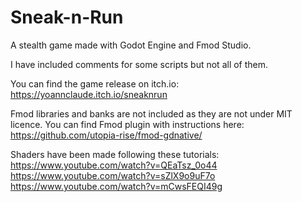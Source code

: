 # Sneak-n-Run
A stealth game made with Godot Engine and Fmod Studio.

I have included comments for some scripts but not all of them.

You can find the game release on itch.io:
https://yoannclaude.itch.io/sneaknrun

Fmod libraries and banks are not included as they are not under MIT licence.
You can find Fmod plugin with instructions here:
https://github.com/utopia-rise/fmod-gdnative/

Shaders have been made following these tutorials:
https://www.youtube.com/watch?v=QEaTsz_0o44
https://www.youtube.com/watch?v=sZlX9o9uF7o
https://www.youtube.com/watch?v=mCwsFEQI49g


